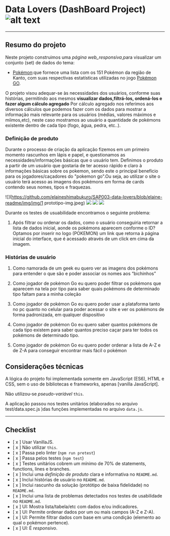 # Data Lovers (DashBoard Project) ![alt text](http://secureservercdn.net/198.71.233.106/990.175.myftpupload.com/wp-content/uploads/2017/09/Pokemon.jpg)




***


##  Resumo do projeto


Neste projeto construimos uma _página web_responsiva_,para visualizar um conjunto (set) de dados do tema:

* [Pokémon](src/data/pokemon/pokemon.json):que fornece uma lista com os 151 Pokémon da região de
Kanto, com suas respectivas estatísticas utilizadas no jogo [Pokémon GO](http://pokemongolive.com).

O projeto visou adequar-se às necessidades dos usuários, conforme suas histórias, permitindo aos mesmos **visualizar dados,filtrá-los, ordená-los e fazer algum cálculo agregado**
Por cálculo agregado nos referimos aos diversos cálculos que podemos fazer com os dados para mostrar a informação mais relevante para os usuários (médias, valores máximos e míimos,etc), neste caso mostramos ao usuário a quantidade de pokémons existente dentro de cada tipo (fogo, água, pedra, etc..).



### Definição de produto


Durante o processo de criação da aplicação fizemos em um primeiro momento rascunhos em lápis e papel, e questionamos as necessidades/informações básicas que o usuário tem.
Definimos o produto a partir de um usuário que gostaria de ter acesso rápido e claro à informações básicas sobre os pokemon, sendo este o principal benefício para os jogadores/caçadores do "pokemon go".Ou seja, ao utilizar o site o usuário terá acesso as imagens dos pokémons em forma de cards contendo seus nomes, tipos e fraquezas.

![](https://github.com/elaineshimabukuro/SAP003-data-lovers/blob/elaine-readme/img/img/1  prototipo-img.jpeg)
![](https://github.com/elaineshimabukuro/SAP003-data-lovers/blob/elaine-readme/img/2prototipo-img.jpeg)
![](https://github.com/elaineshimabukuro/SAP003-data-lovers/blob/elaine-readme/img/3prototipo-img.jpeg)
![](https://github.com/elaineshimabukuro/SAP003-data-lovers/blob/elaine-readme/img/4prototipo-img.jpeg)

Durante os testes de usuabilidade encontramos o seguinte problema:
1. Após filtrar ou ordenar os dados, como o usuário conseguiria retornar a lista de dados inicial, aonde os pokémons aparecem conforme o ID?
Optamos por inserir no logo (POKEMON) um link que retorna à página inicial do interface, que é acessado através de um click em cima da imagem.


### Histórias de usuário

1. Como namorada de um geek eu quero ver as imagens dos pokémons para entender o que são e poder associar os nomes aos “bichinhos”

2. Como jogador de pokémon Go eu quero poder filtrar os pokémons que aparecem na tela por tipo para saber quais pokémons de determinado tipo faltam para a minha coleção

3. Como jogador de pokémon Go eu quero poder usar a plataforma tanto no pc quanto no celular para poder acessar o site e ver os pokémons de forma padronizada, em qualquer dispositivo

4. Como jogador de pokémon Go eu quero saber quantos pokémons de cada tipo existem para saber quantos preciso caçar para ter todos os pokémons de determinado tipo.

5. Como jogador de pokémon Go eu quero poder ordenar a lista de A-Z e de Z-A para conseguir encontrar mais fácil o pokémon


## Considerações técnicas


A lógica do projeto foi implementada somente em JavaScript (ES6), HTML e CSS, sem o uso de bibliotecas e frameworks, apenas [vanilla JavaScript].

Não utilizou-se _pseudo-variável_ `this`.

A aplicação passou nos testes unitários (elaborados no arquivo test/data.spec.js )das funções implementadas no arquivo `data.js`.




***

## Checklist


* [ x ] Usar VanillaJS.
* [ x ] Não utilizar `this`.
* [ x ] Passa pelo linter (`npm run pretest`)
* [ x ] Passa pelos testes (`npm test`)
* [ x ] Testes unitários cobrem um mínimo de 70% de statements, functions, lines e branches.
* [ x ] Inclui uma _definição de produto_ clara e informativa no `README.md`.
* [ x ] Inclui histórias de usuário no `README.md`.
* [ x ] Inclui rascunho da solução (protótipo de baixa fidelidade) no `README.md`.
* [ x ] Inclui uma lista de problemas detectados nos testes de usabilidade no `README.md`.
* [ x ] UI: Mostra lista/tabela/etc com dados e/ou indicadores.
* [ x ] UI: Permite ordenar dados por um ou mais campos (A-Z e Z-A).
* [ x ] UI: Permite filtrar dados com base em uma condição (elemento ao qual o pokémon pertence).
* [ x ] UI: É _responsivo_.
